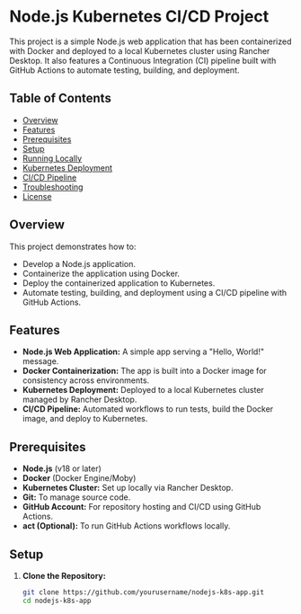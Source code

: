 # Node.js Kubernetes CI/CD Project

This project is a simple Node.js web application that has been containerized with Docker and deployed to a local Kubernetes cluster using Rancher Desktop. It also features a Continuous Integration (CI) pipeline built with GitHub Actions to automate testing, building, and deployment.

## Table of Contents

- [Overview](#overview)
- [Features](#features)
- [Prerequisites](#prerequisites)
- [Setup](#setup)
- [Running Locally](#running-locally)
- [Kubernetes Deployment](#kubernetes-deployment)
- [CI/CD Pipeline](#cicd-pipeline)
- [Troubleshooting](#troubleshooting)
- [License](#license)

## Overview

This project demonstrates how to:

- Develop a Node.js application.
- Containerize the application using Docker.
- Deploy the containerized application to Kubernetes.
- Automate testing, building, and deployment using a CI/CD pipeline with GitHub Actions.

## Features

- **Node.js Web Application:** A simple app serving a "Hello, World!" message.
- **Docker Containerization:** The app is built into a Docker image for consistency across environments.
- **Kubernetes Deployment:** Deployed to a local Kubernetes cluster managed by Rancher Desktop.
- **CI/CD Pipeline:** Automated workflows to run tests, build the Docker image, and deploy to Kubernetes.

## Prerequisites

- **Node.js** (v18 or later)
- **Docker** (Docker Engine/Moby)
- **Kubernetes Cluster:** Set up locally via Rancher Desktop.
- **Git:** To manage source code.
- **GitHub Account:** For repository hosting and CI/CD using GitHub Actions.
- **act (Optional):** To run GitHub Actions workflows locally.

## Setup

1. **Clone the Repository:**

   ```bash
   git clone https://github.com/yourusername/nodejs-k8s-app.git
   cd nodejs-k8s-app
   ```
